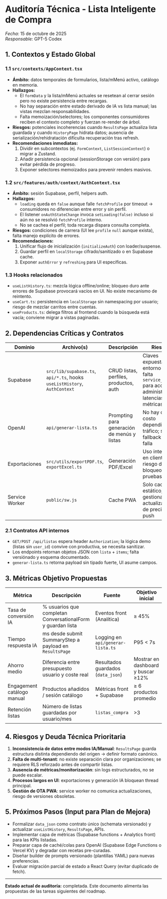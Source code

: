 # Auditoría Técnica - Lista Inteligente de Compra

_Fecha:_ 15 de octubre de 2025  
_Responsable:_ GPT-5 Codex

## 1. Contextos y Estado Global

### 1.1 `src/contexts/AppContext.tsx`
- **Ámbito:** datos temporales de formularios, lista/mMenú activo, catálogo en memoria.
- **Hallazgos:**
  - El `formData` y la lista/mMenú actuales se resetean al cerrar sesión pero no existe persistencia entre recargas.
  - No hay separación entre estado derivado de IA vs lista manual; las vistas mezclan responsabilidades.
  - Falta memoización/selectores; los componentes consumidores reciben el contexto completo y fuerzan re-render de árbol.
- **Riesgos:** potenciales incoherencias cuando `ResultsPage` actualiza lista guardada y cuando `HistoryPage` hidrata datos; ausencia de serialización/rehidratación dificulta recuperación tras refresh.
- **Recomendaciones inmediatas:**
  1. Dividir en subcontextos (ej. `FormContext`, `ListSessionContext`) o migrar a Zustand.
  2. Añadir persistencia opcional (sessionStorage con versión) para evitar pérdida de progreso.
  3. Exponer selectores memoizados para prevenir renders masivos.

### 1.2 `src/features/auth/context/AuthContext.tsx`
- **Ámbito:** sesión Supabase, perfil, helpers auth.
- **Hallazgos:**
  - `loading` queda en `false` aunque falle `fetchProfile` por timeout → consumidores no diferencian entre error y sin perfil.
  - El listener `onAuthStateChange` invoca `setLoading(false)` incluso si aún no se resolvió `fetchProfile` interno.
  - No se cachea el perfil; toda recarga dispara consulta completa.
- **Riesgos:** condiciones de carrera (UI lee `profile` `null` aunque exista), falta manejo explícito de errores.
- **Recomendaciones:**
  1. Unificar flujo de inicialización (`initializeAuth`) con loader/suspense.
  2. Guardar perfil en `localStorage` cifrado/sanitizado o en Supabase cache.
  3. Exponer `authError` y `refreshing` para UI específicas.

### 1.3 Hooks relacionados
- `useListHistory.ts`: mezcla lógica offline/online; bloqueo duro ante errores de Supabase provocará vacíos en UI. No existe mecanismo de reintento.
- `useCart.ts`: persistencia en `localStorage` sin namespacing por usuario; riesgo de mezclar carritos entre cuentas.
- `useProducts.ts`: delega filtros al frontend cuando la búsqueda está vacía; conviene migrar a vistas paginadas.

## 2. Dependencias Críticas y Contratos

| Dominio | Archivo(s) | Descripción | Riesgos |
|---------|------------|-------------|---------|
| Supabase | `src/lib/supabase.ts`, `api/*.ts`, hooks `useListHistory`, `AuthContext` | CRUD listas, perfiles, productos, auth | Claves expuestas en entorno Vercel; falta `service_role` para acciones administrativas; latencias sin métricas |
| OpenAI | `api/generar-lista.ts` | Prompting para generación de menús y listas | No hay cache; costo dependiente de tráfico; sin fallback si API falla |
| Exportaciones | `src/utils/exportPDF.ts`, `exportExcel.ts` | Generación PDF/Excel | Uso intensivo en cliente, riesgo de bloqueo UI; sin pruebas |
| Service Worker | `public/sw.js` | Cache PWA | Solo cache estático; no gestiona actualizaciones de precios ni push |

### 2.1 Contratos API internos
- `GET/POST /api/listas` espera header `Authorization`; la lógica demo (listas sin `user_id`) convive con productiva, se necesita sanitizar.
- Los endpoints retornan objetos JSON con `lista` + `items`; falta versiónado y esquema documentado.
- `generar-lista.ts` retorna payload sin tipado fuerte, UI asume campos.

## 3. Métricas Objetivo Propuestas

| Métrica | Descripción | Fuente | Objetivo inicial |
|---------|-------------|--------|------------------|
| Tasa de conversión IA | % usuarios que completan ConversationalForm y guardan lista | Eventos front (Analítica) | ≥ 45% |
| Tiempo respuesta IA | ms desde submit SummaryStep a payload en `ResultsPage` | Logging en `api/generar-lista.ts` | P95 < 7s |
| Ahorro medio | Diferencia entre presupuesto usuario y coste real | Resultados guardados (`data_json`) | Mostrar en dashboard y buscar ≥12% |
| Engagement catálogo manual | Productos añadidos / sesión catálogo | Métricas front + Supabase | ≥ 6 productos promedio |
| Retención listas | Número de listas guardadas por usuario/mes | `listas_compra` | >3 |

## 4. Riesgos y Deuda Técnica Prioritaria

1. **Inconsistencia de datos entre modos IA/Manual**: `ResultsPage` guarda estructura distinta dependiendo del origen → definir formato canónico.
2. **Falta de multi-tenant**: no existe separación clara por organizaciones; se requiere RLS reforzado antes de compartir listas.
3. **Ausencia de métricas/monitorización**: sin logs estructurados, no se puede escalar.
4. **Procesos largos en UI**: exportaciones y generación IA bloquean thread principal.
5. **Gestión de OTA PWA**: service worker no comunica actualizaciones, riesgo de versiones obsoletas.

## 5. Próximos Pasos (Input para Plan de Mejora)
- Formalizar `data_json` como contrato único (schemata versionado) y actualizar `useListHistory`, `ResultsPage`, APIs.
- Implementar capa de métricas (Supabase functions + Analytics front) para las KPIs listadas.
- Preparar capa de caché/colas para OpenAI (Supabase Edge Functions o Vercel KV) y degradar con recetas pre-curadas.
- Diseñar builder de prompts versionado (plantillas YAML) para nuevas preferencias.
- Evaluar migración parcial de estado a React Query (evitar duplicado de fetch).

---

**Estado actual de auditoría:** completada. Este documento alimenta las propuestas de las tareas siguientes del roadmap.

